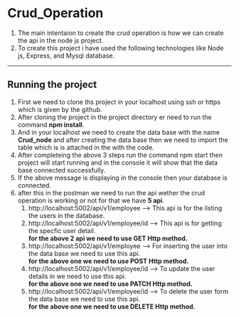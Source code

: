 # Crud_Operation
1) The main intentaion to create the crud operation is how we can create the api in the node js project.
2) To create this project i have used the following technologies like Node js, Express, and Mysql database.

---
## Running the project ##
1) First we need to clone ths project in your localhost using ssh or https which is given by the github.
2) After cloning the project in the project directory er need to run the command **npm install**.
3) And in your localhost we need to create the data base with the name **Crud_node** and after creating the data base then we need to import the table which is is attached in the with the code.
4) After completeing the above 3 steps run the command npm start then project will start running and in the console it will show that the data base connected successfully.
5) If the above message is displaying in the console then your database is connected.
6) after this in the postman we need to run the api wether the crud operation is working or not for that we have **5 api**.
    1) http://localhost:5002/api/v1/employee --> This api is for the listing the users in the database.
    2) http://localhost:5002/api/v1/employee/id --> This api is for  getting the specfic user detail.
        </br>**for the above 2 api we need to use GET Http method.**
    3) http://localhost:5002/api/v1/employee --> For inserting the user into the data base we need to use this api.
        </br>**for the above one we need to use POST Http method.**
    4) http://localhost:5002/api/v1/employee/id --> To update the user details in we need to use this api.
        </br>**for the above one we need to use PATCH Http method.**
    5) http://localhost:5002/api/v1/employee/id  --> To delete the user form the data base we need to use this api.
        </br>**for the above one we need to use DELETE Http method.**
